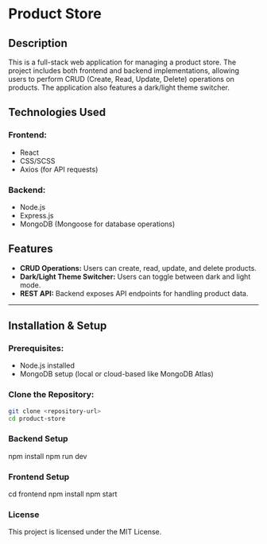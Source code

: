 # Product Store

## Description

This is a full-stack web application for managing a product store. The project includes both frontend and backend implementations, allowing users to perform CRUD (Create, Read, Update, Delete) operations on products. The application also features a dark/light theme switcher.

## Technologies Used

### Frontend:
- React
- CSS/SCSS
- Axios (for API requests)

### Backend:
- Node.js
- Express.js
- MongoDB (Mongoose for database operations)

## Features

- **CRUD Operations:** Users can create, read, update, and delete products.
- **Dark/Light Theme Switcher:** Users can toggle between dark and light mode.
- **REST API:** Backend exposes API endpoints for handling product data.

---

## Installation & Setup

### Prerequisites:
- Node.js installed
- MongoDB setup (local or cloud-based like MongoDB Atlas)

### Clone the Repository:
```sh
git clone <repository-url>
cd product-store

```
### Backend Setup
npm install
npm run dev

### Frontend Setup
cd frontend
npm install
npm start

### License
This project is licensed under the MIT License.

